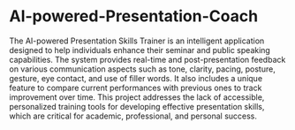 # AI-powered-Presentation-Coach

The AI-powered Presentation Skills Trainer is an intelligent application designed to help individuals enhance their seminar and public speaking capabilities. The system provides real-time and post-presentation feedback on various communication aspects such as tone, clarity, pacing, posture, gesture, eye contact, and use of filler words. It also includes a unique feature to compare current performances with previous ones to track improvement over time. This project addresses the lack of accessible, personalized training tools for developing effective presentation skills, which are critical for academic, professional, and personal success.
